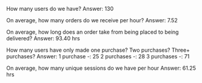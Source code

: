 How many users do we have?
Answer: 130

On average, how many orders do we receive per hour?
Answer: 7.52

On average, how long does an order take from being placed to being delivered?
Answer: 93.40 hrs

How many users have only made one purchase? Two purchases? Three+ purchases?
Answer: 1 purchase -: 25
        2 purchases -: 28
        3 purchases -: 71

On average, how many unique sessions do we have per hour
Answer: 61.25 hrs